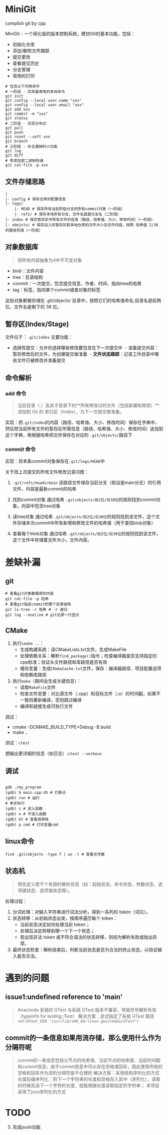 # MiniGit
complish git by cpp

MiniGit - 一个简化版的版本控制系统，模仿Git的基本功能，包括：

- 初始化仓库
- 添加/删除文件跟踪
- 提交更改
- 查看提交历史
- 分支管理
- 常用的打印

```shell
# 包含以下可用命令
# 一阶段 - 实现最常用的本地命令
git init
git config --local user.name "xxx"
git config --local user.email "xxx"
git add xxx
git commit -m "xxx"
git status
# 二阶段 - 实现分布式
git pull
git push
git reset --soft xxx
git branch
# 三阶段 - 补全漏掉的小功能
git log
git diff
# 考虑加密二进制存储
git cat-file -p xxx
```

## 文件存储思路

```shell
|
|- config # 保存仓库的配置信息
|- logs/
    |- HEAD # 保存所有当前所指分支的所有commit对象（一阶段）
    |- refs/ # 保存本地所有分支，文件名就是分支名（二阶段）
|- index # 保存暂存区中所有文件的信息（路径、哈希值、大小、修改时间）（一阶段）
|- obejcts/ # 保存加入的暂存区和本地仓库的文件大小及文件内容，按照 哈希值 2/38 的路径存储（一阶段）
```

## 对象数据库

> 将所有内容抽象为4中不可变对象
 - blob：文件内容
 - tree：目录结构
 - commit：一次提交，包含提交信息、作者、时间、指向tree的哈希
 - tag：标签，指向某个commit或者对象的标签

 这些对象都被存储在 .git/objects/ 目录中，按照它们的哈希值命名;目录名是前两位，文件名是剩下的 38 位。


## 暂存区(Index/Stage)

文件位于：`.git/index`
主要功能：
 - ​​选择性提交​​：允许你选择哪些修改要包含在下一次提交中
​​ - 准备提交内容​​：暂存修改后的文件，为创建提交做准备
​​ - **文件状态跟踪**​​：记录工作目录中哪些文件已被修改并准备提交

## 命令解析

### add 命令

> 当前目录（.）及其子目录下的**所有修改过的文件（包括新建和修改）**添加到 Git 的 索引区（Index），为下一次提交做准备。

实现：把`.git/index`的内容（路径、哈希值、大小、修改时间）保存在字典中，然后把当前所有文件的暂存区所需信息（路径、哈希值、大小、修改时间）追加到这个字典，再根据哈希把文件保存在对应的 `.git/objects/`路径下

### commit 命令

实现：将本条commit对象保存在`.git/logs/HEAD`中

关于找上次提交的所有文件修改记录问题：
1. `.git/refs/heads/main`
该路径文件保存当前分支（假设是main分支）的引用文件，内容是最新commit的哈希

2. 找到commit对象
通过哈希 `.git/objects/前2位/后38位`的规则找到commit对象，内容中包含tree对象

3. 读tree对象
通过哈希 `.git/objects/前2位/后38位`的规则找到该文件，这个文件存储本次commit中所有新增和修改文件的哈希值（用于查找blob对象）

4. 查看每个blob对象
通过哈希 `.git/objects/前2位/后38位`的规则找到该文件，这个文件中存储着文件大小，文件内容。

# 差缺补漏

## git

```shell
# 查看git对象数据库的内容
git cat-file -p 哈希
# 查看git指定commit的整个目录结构
git ls-tree -r 哈希 # -r 递归
git log --oneline # git记录一行显示
```

## CMake

1. 执行`cmake ..`：
    - 生成构建系统：读CMakeLists.txt文件，生成MakeFile
    - 处理依赖关系：解析`find_package()`指令；检查编译器是否支持指定的cpp标准；验证头文件路径和库路径是否有效
    - 缓存变量：生成`CMakeCache.txt`文件，保存：编译器路径、项目配置选项和依赖库路径
2. 执行`make`（期间会生成关键信息）：
    - 读取`MakeFile`文件
    - 检查文件变更：对比源文件（.cpp）和目标文件（.o）的时间戳，如果不一致则重新编译，否则跳过编译
    - 编译和链接生成可执行文件

调试：
 - cmake -DCMAKE_BUILD_TYPE=Debug -B build
 - make ..

测试：`ctest`

想输出更详细的信息（如日志）:`ctest --verbose`

## 调试

```shell

gdb ./my_program
(gdb) b main.cpp:45 # 打断点
(gdb) run # 运行
# 单步执行
(gdb) s # 进入函数
(gdb) n # 不进入函数
(gdb) bt # 查看调用栈
(gdb) p cmd # 打印变量cmd
```

## linux命令

```shell
find .git/objects -type f | wc -l # 查看文件数
```

## 状态机

> 预先定义若干个有限的解析状态（如：起始状态、命令状态、参数状态、选项键状态、选项值状态等）。

处理过程：
1. 分词处理：对输入字符串进行词法分析，得到一系列的 token（词元）。
2. 状态转移：从初始状态出发，按顺序遍历每个 token：
    - 当前状态决定如何处理当前 token；
    - 处理后决定转移到哪一个下一个状态；
    - 若出现非法 token 或不符合语法的状态转移，则视为解析失败或抛出异常。
3. 最终状态检查：解析结束后，判断当前状态是否为合法的终止状态，以验证输入是否合法。

# 遇到的问题

## issue1:undefined reference to 'main'

> Anaconda 安装的 GTest 与系统 GTest 版本不兼容，导致符号解析失败（typeinfo for testing::Test）
解决方案：显式指定了系统 GTest 路径
`set(GTest_DIR "/usr/lib/x86_64-linux-gnu/cmake/GTest")`

## commit的一条信息如果用流存储，那么使用什么作为分隔符呢

> commit的一条信息包括父节点的哈希值、当前节点的哈希值、当前时间戳和commit信息，由于commit信息中可以存在空格或回车，因此使用传统的空格和回车作为流的分隔符是不合理的
解决方案：采用结构序列化的方式
长度前缀序列化：将下一个字符串的长度和空格存入其中（序列化），读取的时候先读下一个字符的长度，就能根据长度读取指定的字符串；
本项目采用了json序列化的方式 


# TODO

3. 完成push功能
